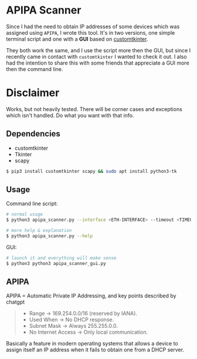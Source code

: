 # APIPA Scanner
Since I had the need to obtain IP addresses of some devices which was assigned using
`APIPA`, I wrote this tool. It's in two versions, one simple terminal script and one with
a **GUI** based on [customtkinter](https://customtkinter.tomschimansky.com).

They both work the same, and I use the script more then the GUI, but since I recently came in contact
with `customtkinter` I wanted to check it out.
I also had the intention to share this with some friends that appreciate a GUI more then the command line.

# Disclaimer
Works, but not heavily tested. There will be corner cases and exceptions which isn't handled. Do what you want with that info.

## Dependencies
* customtkinter
* Tkinter
* scapy

```bash
$ pip3 install customtkinter scapy && sudo apt install python3-tk
```

## Usage

Command line script:
```bash
# normal usage
$ python3 apipa_scanner.py --interface <ETH-INTERFACE> --timeout <TIMEOUT> --ip_range <IP_RANGE>

# more help & explanation
$ python3 apipa_scanner.py --help

```

GUI:
```bash
# launch it and everything will make sense
$ python3 python3 apipa_scanner_gui.py
```

## APIPA
APIPA = Automatic Private IP Addressing, and key points described by chatgpt
> - Range → 169.254.0.0/16 (reserved by IANA).
> - Used When → No DHCP response.
> - Subnet Mask → Always 255.255.0.0.
> - No Internet Access → Only local communication.

Basically a feature in modern operating systems that allows a device to assign itself an IP address when it fails to obtain one from a DHCP server.
